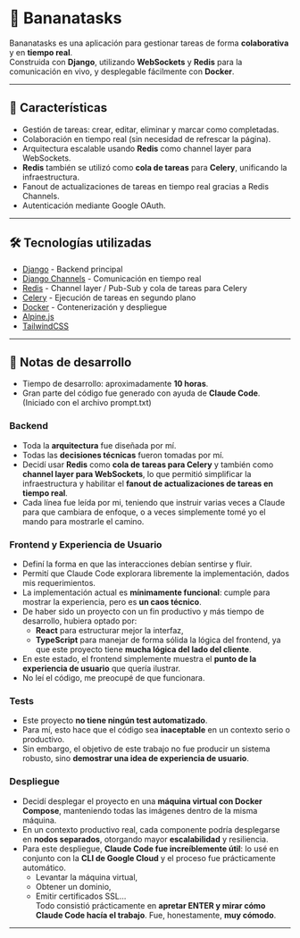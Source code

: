 # 🍌 Bananatasks

Bananatasks es una aplicación para gestionar tareas de forma **colaborativa** y en **tiempo real**.  
Construida con **Django**, utilizando **WebSockets** y **Redis** para la comunicación en vivo, y desplegable fácilmente con **Docker**.

---

## 🚀 Características

- Gestión de tareas: crear, editar, eliminar y marcar como completadas.  
- Colaboración en tiempo real (sin necesidad de refrescar la página).  
- Arquitectura escalable usando **Redis** como channel layer para WebSockets.  
- **Redis** también se utilizó como **cola de tareas** para **Celery**, unificando la infraestructura.  
- Fanout de actualizaciones de tareas en tiempo real gracias a Redis Channels.
- Autenticación mediante Google OAuth.

---

## 🛠️ Tecnologías utilizadas

- [Django](https://www.djangoproject.com/) - Backend principal  
- [Django Channels](https://channels.readthedocs.io/) - Comunicación en tiempo real  
- [Redis](https://redis.io/) - Channel layer / Pub-Sub y cola de tareas para Celery  
- [Celery](https://docs.celeryq.dev/) - Ejecución de tareas en segundo plano  
- [Docker](https://www.docker.com/) - Contenerización y despliegue  
- [Alpine.js](https://alpinejs.dev/)
- [TailwindCSS](https://tailwindcss.com/)

---

## 📝 Notas de desarrollo

- Tiempo de desarrollo: aproximadamente **10 horas**.  
- Gran parte del código fue generado con ayuda de **Claude Code**. (Iniciado con el archivo prompt.txt)

### Backend
- Toda la **arquitectura** fue diseñada por mí.  
- Todas las **decisiones técnicas** fueron tomadas por mí.  
- Decidí usar **Redis** como **cola de tareas para Celery** y también como **channel layer para WebSockets**, lo que permitió simplificar la infraestructura y habilitar el **fanout de actualizaciones de tareas en tiempo real**.
- Cada línea fue leída por mi, teniendo que instruir varias veces a Claude para que cambiara de enfoque, o a veces simplemente tomé yo el mando para mostrarle el camino.

### Frontend y Experiencia de Usuario
- Definí la forma en que las interacciones debían sentirse y fluir.  
- Permití que Claude Code explorara libremente la implementación, dados mis requerimientos.
- La implementación actual es **mínimamente funcional**: cumple para mostrar la experiencia, pero es **un caos técnico**.  
- De haber sido un proyecto con un fin productivo y más tiempo de desarrollo, hubiera optado por:  
  - **React** para estructurar mejor la interfaz,  
  - **TypeScript** para manejar de forma sólida la lógica del frontend, ya que este proyecto tiene **mucha lógica del lado del cliente**.  
- En este estado, el frontend simplemente muestra el **punto de la experiencia de usuario** que quería ilustrar.
- No leí el código, me preocupé de que funcionara.

### Tests
- Este proyecto **no tiene ningún test automatizado**.  
- Para mí, esto hace que el código sea **inaceptable** en un contexto serio o productivo.  
- Sin embargo, el objetivo de este trabajo no fue producir un sistema robusto, sino **demostrar una idea de experiencia de usuario**.  

### Despliegue
- Decidí desplegar el proyecto en una **máquina virtual con Docker Compose**, manteniendo todas las imágenes dentro de la misma máquina.  
- En un contexto productivo real, cada componente podría desplegarse en **nodos separados**, otorgando mayor **escalabilidad** y resiliencia.  
- Para este despliegue, **Claude Code fue increíblemente útil**: lo usé en conjunto con la **CLI de Google Cloud** y el proceso fue prácticamente automático.  
  - Levantar la máquina virtual,  
  - Obtener un dominio,  
  - Emitir certificados SSL…  
  Todo consistió prácticamente en **apretar ENTER y mirar cómo Claude Code hacía el trabajo**. Fue, honestamente, **muy cómodo**.  

---
